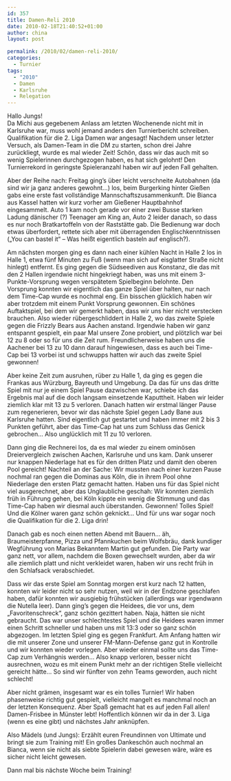 ```yaml
---
id: 357
title: Damen-Reli 2010
date: 2010-02-18T21:40:52+01:00
author: china
layout: post

permalink: /2010/02/damen-reli-2010/
categories:
  - Turnier
tags:
  - "2010"
  - Damen
  - Karlsruhe
  - Relegation
---
```

Hallo Jungs!  
Da Michi aus gegebenem Anlass am letzten Wochenende nicht mit in Karlsruhe war, muss wohl jemand anders den Turnierbericht schreiben. Qualifikation für die 2. Liga Damen war angesagt! Nachdem unser letzter Versuch, als Damen-Team in die DM zu starten, schon drei Jahre zurückliegt, wurde es mal wieder Zeit! Schön, dass wir das auch mit so wenig Spielerinnen durchgezogen haben, es hat sich gelohnt! Den Turnierrekord in geringste Spieleranzahl haben wir auf jeden Fall gehalten.

Aber der Reihe nach: <!--more-->Freitag ging&#8217;s über leicht verschneite Autobahnen (da sind wir ja ganz anderes gewohnt&#8230;) los, beim Burgerking hinter Gießen gabs eine erste fast vollständige Mannschaftszusammenkunft. Die Bianca aus Kassel hatten wir kurz vorher am Gießener Hauptbahnhof eingesammelt. Auto 1 kam noch gerade vor einer zwei Busse starken Ladung dänischer (?) Teenager am King an, Auto 2 leider danach, so dass es nur noch Bratkartoffeln von der Raststätte gab. Die Bedienung war doch etwas überfordert, rettete sich aber mit überragenden Englischkenntnissen (&#8222;You can bastel it&#8220; &#8211; Was heißt eigentlich basteln auf englisch?).

Am nächsten morgen ging es dann nach einer kühlen Nacht in Halle 2 los in Halle 1, etwa fünf Minuten zu Fuß (wenn man sich auf eisglatter Straße nicht hinlegt) entfernt. Es ging gegen die Südseediven aus Konstanz, die das mit den 2 Hallen irgendwie nicht hingekriegt haben, was uns mit einem 3-Punkte-Vorsprung wegen verspätetem Spielbeginn belohnte. Den Vorsprung konnten wir eigentlich das ganze Spiel über halten, nur nach dem Time-Cap wurde es nochmal eng. Ein bisschen glücklich haben wir aber trotzdem mit einem Punkt Vorsprung gewonnen. Ein schönes Auftaktspiel, bei dem wir gemerkt haben, dass wir uns hier nicht verstecken brauchen. Also wieder rübergeschliddert in Halle 2, wo das zweite Spiele gegen die Frizzly Bears aus Aachen anstand. Irgendwie haben wir ganz entspannt gespielt, ein paar Mal unsere Zone probiert, und plötzlich war bei 12 zu 8 oder so für uns die Zeit rum. Freundlicherweise haben uns die Aachener bei 13 zu 10 dann darauf hingewiesen, dass es auch bei Time-Cap bei 13 vorbei ist und schwupps hatten wir auch das zweite Spiel gewonnen!

Aber keine Zeit zum ausruhen, rüber zu Halle 1, da ging es gegen die Frankas aus Würzburg, Bayreuth und Umgebung. Da das für uns das dritte Spiel mit nur je einem Spiel Pause dazwischen war, schiebe ich das Ergebnis mal auf die doch langsam einsetzende Kaputtheit. Haben wir leider ziemlich klar mit 13 zu 5 verloren. Danach hatten wir erstmal länger Pause zum regenerieren, bevor wir das nächste Spiel gegen Lady Bane aus Karlsruhe hatten. Sind eigentlich gut gestartet und haben immer mit 2 bis 3 Punkten geführt, aber das Time-Cap hat uns zum Schluss das Genick gebrochen&#8230; Also unglücklich mit 11 zu 10 verloren.

Dann ging die Rechnerei los, da es mal wieder zu einem ominösen Dreiervergleich zwischen Aachen, Karlsruhe und uns kam. Dank unserer nur knappen Niederlage hat es für den dritten Platz und damit den oberen Pool gereicht! Nachteil an der Sache: Wir mussten nach einer kurzen Pause nochmal ran gegen die Dominas aus Köln, die in ihrem Pool ohne Niederlage den ersten Platz gemacht hatten. Haben uns für das Spiel nicht viel ausgerechnet, aber das Unglaubliche geschah: Wir konnten ziemlich früh in Führung gehen, bei Köln kippte ein wenig die Stimmung und das Time-Cap haben wir diesmal auch überstanden. Gewonnen! Tolles Spiel! Und die Kölner waren ganz schön geknickt&#8230; Und für uns war sogar noch die Qualifikation für die 2. Liga drin!

Danach gab es noch einen netten Abend mit Bauern&#8230; äh, Braumeisterpfanne, Pizza und Pfannkuchen beim Wolfsbräu, dank kundiger Wegführung von Marias Bekanntem Martin gut gefunden. Die Party war ganz nett, vor allem, nachdem die Boxen gewechselt wurden, aber da wir alle ziemlich platt und nicht verkleidet waren, haben wir uns recht früh in den Schlafsack verabschiedet.

Dass wir das erste Spiel am Sonntag morgen erst kurz nach 12 hatten, konnten wir leider nicht so sehr nutzen, weil wir in der Endzone geschlafen haben, dafür konnten wir ausgiebig frühstücken (allerdings war irgendwann die Nutella leer). Dann ging&#8217;s gegen die Heidees, die vor uns, dem &#8222;Favoritenschreck&#8220;, ganz schön gezittert haben. Naja, hätten sie nicht gebraucht. Das war unser schlechtestes Spiel und die Heidees waren immer einen Schritt schneller und haben uns mit 13:3 oder so ganz schön abgezogen. Im letzten Spiel ging es gegen Frankfurt. Am Anfang hatten wir die mit unserer Zone und unserer FM-Mann-Defense ganz gut in Kontrolle und wir konnten wieder vorlegen. Aber wieder einmal sollte uns das Time-Cap zum Verhängnis werden&#8230; Also knapp verloren, besser nicht ausrechnen, wozu es mit einem Punkt mehr an der richtigen Stelle vielleicht gereicht hätte&#8230; So sind wir fünfter von zehn Teams geworden, auch nicht schlecht!

Aber nicht grämen, insgesamt war es ein tolles Turnier! Wir haben phasenweise richtig gut gespielt, vielleicht mangelt es manchmal noch an der letzten Konsequenz. Aber Spaß gemacht hat es auf jeden Fall allen! Damen-Frisbee in Münster lebt! Hoffentlich können wir da in der 3. Liga (wenn es eine gibt) und nächstes Jahr anknüpfen.

Also Mädels (und Jungs): Erzählt euren Freundinnen von Ultimate und bringt sie zum Training mit! Ein großes Dankeschön auch nochmal an Bianca, wenn sie nicht als siebte Spielerin dabei gewesen wäre, wäre es sicher nicht leicht gewesen.

Dann mal bis nächste Woche beim Training!